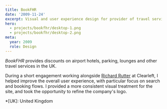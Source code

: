 ```yaml
---
title: BookFHR
date: '2009-11-24'
excerpt: Visual and user experience design for provider of travel services
hero:
  - projects/bookfhr/desktop-1.png
  - projects/bookfhr/desktop-2.png
meta:
  year: 2009
  role: Design
---
```

_BookFHR_ provides discounts on airport hotels, parking, lounges and other travel services in the UK.

During a short engagement working alongside [Richard Rutter][1] at Clearleft, I helped improve the overall user experience, with particular focus on search and booking flows. I provided a more consistent visual treatment for the site, and took the opportunity to refine the company's logo.

[1]: http://clearleft.com/is/richard-rutter/

*[UK]: United Kingdom
